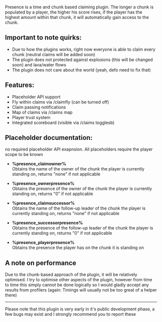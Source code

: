 Presence is a time and chunk based claiming plugin.
The longer a chunk is populated by a player, the higher his score rises, if the player has the highest amount within that chunk, it will automatically gain access to the chunk.



## Important to note quirks:

   - Due to how the plugins works, right now everyone is able to claim every chunk (neutral claims will be added soon)
   - The plugin does not protected against explosions (this will be changed soon) and lava/water flows
   - The plugin does not care about the world (yeah, defo need to fix that)


## Features:

   - Placeholder API support
   - Fly within claims via /claimfly (can be turned off)
   - Claim passing notifications
   - Map of claims via /claims map
   - Player trust system
   - Integrated scoreboard (visible via /claims togglesb)


## Placeholder documentation:

no required placeholder API exapnsion.
All placeholders require the player scope to be known

  - **%presence_claimowner%** <br>
   Obtains the name of the owner of the chunk the player is currently standing on, returns "none" if not applicable

  - **%presence_ownerpresence%** <br>
   Obtains the presence of the owner of the chunk the player is currently standing on, returns "0" if not applicable

  - **%presence_claimsuccessor%** <br>
   Obtains the name of the follow-up leader of the chunk the player is currently standing on, returns "none" if not applicable

  - **%presence_successorpresence%** <br>
   Obtains the presence of the follow-up leader of the chunk the player is currently standing on, returns "0" if not applicable

  - **%presence_playerpresence%** <br>
   Obtains the presence the player has on the chunk it is standing on


## A note on performance

Due to the chunk-based approach of the plugin, it will be relatively optimised. I try to optimise other aspects of the plugin, however from time to time this simply cannot be done logically so I would gladly accept any results from profilers (again: Timings will usually not be too great of a helper there)

---

Please note that this plugin is very early in it's public development phase, a few bugs may exist and I strongly recommend you to report these
